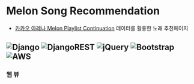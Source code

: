 # Melon Song Recommendation
- [카카오 아레나 Melon Playlist Continuation](https://arena.kakao.com/c/8/data) 데이터를 활용한 노래 추천페이지  
  
![Django](https://img.shields.io/badge/django-%23092E20.svg?style=for-the-badge&logo=django&logoColor=white) ![DjangoREST](https://img.shields.io/badge/DJANGO-REST-ff1709?style=for-the-badge&logo=django&logoColor=white&color=ff1709&labelColor=gray) ![jQuery](https://img.shields.io/badge/jquery-%230769AD.svg?style=for-the-badge&logo=jquery&logoColor=white) ![Bootstrap](https://img.shields.io/badge/bootstrap-%23563D7C.svg?style=for-the-badge&logo=bootstrap&logoColor=white) 	![AWS](https://img.shields.io/badge/AWS-%23FF9900.svg?style=for-the-badge&logo=amazon-aws&logoColor=white)  
--- 
### 웹 뷰




